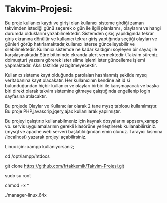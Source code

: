 # Takvim-Projesi:

Bu proje kullanıcı kaydı ve girişi olan kullanıcı sisteme girdiği zaman takvimden istediği günü seçerek 
o gün ile ilgili planlarını , olaylarını ve hangi durumda olduklarını yazabilmektedir.
Sistemden çıkış yapıldığında tekrar giriş ekranına dönülür ve kullanıcı tekrar giriş yaptığında seçtiği 
olayları ve günleri görüp hatırlamaktadır,kullanıcı isterse güncelleyebilir ve silebilmektedir.
Kullanıcı sistemde ne kadar kaldığını söyleyen bir sayaç ile karşılaşmaktadır.Süre bitiminde ekranda alert
vermektedir (Takvim süreniz dolmuştur) yazısını görerek ister silme işlemi ister güncelleme işlemi yapmaktadır. 
Aksi taktirde yazıgitmeyecektir.

Kullanıcı sisteme kayıt olduğunda parolaları hashlanmiş şekilde mysq veritabanına kayıt olacakatır.
Her kullanıcının kendine ait id si bulunduğundan hiçbir kullanıcı ve olayları birbiri ile karışmayacak ve
başka biri direkt olarak takvim sistemine gitmeye çalıştığında engellenip login sayfasına atılacaktır.

Bu projede Olaylar ve Kullanıcılar olarak 2 tane mysq tablosu kullanılmıştır.
Bu proje PHP,javascrip,jqery,ajax kullanılarak yapılmıştır.

Bu projeyi çalıştırıp kullanabilmeniz için kaynak dosyalarını appserv,xampp vb. servis uygulamalarının gerekli klasörüne 
yerleştirerek kullanabilirsiniz.(mysql ve apache web serveri başlatıldığından emin olunuz. Tarayıcı kısmına /localhost) 
yazarak projeyi açabilirsiniz.

Linux için:
xampp kullanıyorsanız;

cd /opt/lampp/htdocs

git clone https://github.com/frtakkemik/Takvim-Projesi.git

sudo su root

chmod +x *

./manager-linux.64x
